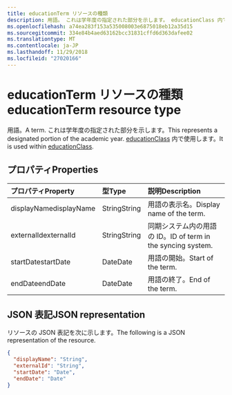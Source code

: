 ```yaml
---
title: educationTerm リソースの種類
description: 用語。 これは学年度の指定された部分を示します。 educationClass 内で使用します。
ms.openlocfilehash: a74ea283f153a535008003e6875018eb12a35d15
ms.sourcegitcommit: 334e84b4aed63162bcc31831cffd6d363dafee02
ms.translationtype: MT
ms.contentlocale: ja-JP
ms.lasthandoff: 11/29/2018
ms.locfileid: "27020166"
---
```

# <a name="educationterm-resource-type"></a><span data-ttu-id="1c7aa-105">educationTerm リソースの種類</span><span class="sxs-lookup"><span data-stu-id="1c7aa-105">educationTerm resource type</span></span>

<span data-ttu-id="1c7aa-106">用語。</span><span class="sxs-lookup"><span data-stu-id="1c7aa-106">A term.</span></span> <span data-ttu-id="1c7aa-107">これは学年度の指定された部分を示します。</span><span class="sxs-lookup"><span data-stu-id="1c7aa-107">This represents a designated portion of the academic year.</span></span> <span data-ttu-id="1c7aa-108">[educationClass](educationclass.md) 内で使用します。</span><span class="sxs-lookup"><span data-stu-id="1c7aa-108">It is used within [educationClass](educationclass.md).</span></span>

## <a name="properties"></a><span data-ttu-id="1c7aa-109">プロパティ</span><span class="sxs-lookup"><span data-stu-id="1c7aa-109">Properties</span></span>
| <span data-ttu-id="1c7aa-110">プロパティ</span><span class="sxs-lookup"><span data-stu-id="1c7aa-110">Property</span></span>     | <span data-ttu-id="1c7aa-111">型</span><span class="sxs-lookup"><span data-stu-id="1c7aa-111">Type</span></span>   |<span data-ttu-id="1c7aa-112">説明</span><span class="sxs-lookup"><span data-stu-id="1c7aa-112">Description</span></span>|
|:---------------|:--------|:----------|
|<span data-ttu-id="1c7aa-113">displayName</span><span class="sxs-lookup"><span data-stu-id="1c7aa-113">displayName</span></span>| <span data-ttu-id="1c7aa-114">String</span><span class="sxs-lookup"><span data-stu-id="1c7aa-114">String</span></span>| <span data-ttu-id="1c7aa-115">用語の表示名。</span><span class="sxs-lookup"><span data-stu-id="1c7aa-115">Display name of the term.</span></span>| 
|<span data-ttu-id="1c7aa-116">externalId</span><span class="sxs-lookup"><span data-stu-id="1c7aa-116">externalId</span></span>|<span data-ttu-id="1c7aa-117">String</span><span class="sxs-lookup"><span data-stu-id="1c7aa-117">String</span></span>| <span data-ttu-id="1c7aa-118">同期システム内の用語の ID。</span><span class="sxs-lookup"><span data-stu-id="1c7aa-118">ID of term in the syncing system.</span></span>|
|<span data-ttu-id="1c7aa-119">startDate</span><span class="sxs-lookup"><span data-stu-id="1c7aa-119">startDate</span></span>|<span data-ttu-id="1c7aa-120">Date</span><span class="sxs-lookup"><span data-stu-id="1c7aa-120">Date</span></span>|<span data-ttu-id="1c7aa-121">用語の開始。</span><span class="sxs-lookup"><span data-stu-id="1c7aa-121">Start of the term.</span></span>|
|<span data-ttu-id="1c7aa-122">endDate</span><span class="sxs-lookup"><span data-stu-id="1c7aa-122">endDate</span></span>|<span data-ttu-id="1c7aa-123">Date</span><span class="sxs-lookup"><span data-stu-id="1c7aa-123">Date</span></span>|<span data-ttu-id="1c7aa-124">用語の終了。</span><span class="sxs-lookup"><span data-stu-id="1c7aa-124">End of the term.</span></span>|

## <a name="json-representation"></a><span data-ttu-id="1c7aa-125">JSON 表記</span><span class="sxs-lookup"><span data-stu-id="1c7aa-125">JSON representation</span></span>

<span data-ttu-id="1c7aa-126">リソースの JSON 表記を次に示します。</span><span class="sxs-lookup"><span data-stu-id="1c7aa-126">The following is a JSON representation of the resource.</span></span>

<!-- {
  "blockType": "resource",
  "optionalProperties": [

  ],
  "@odata.type": "microsoft.graph.educationTerm"
}-->

```json
{
  "displayName": "String",
  "externalId": "String",
  "startDate": "Date",
  "endDate": "Date"
}
```

<!-- uuid: 4e9d671f-3068-4e09-aba2-b39e81a0e452
2015-10-25 14:57:30 UTC -->
<!-- {
  "type": "#page.annotation",
  "description": "educationTerm resource",
  "keywords": "",
  "section": "documentation",
  "tocPath": ""
}-->